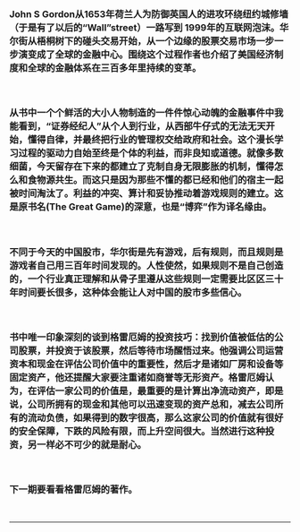 <!-- 
.. link: 
.. description: 
.. tags: 读书
.. date: 2016/06/29 15:27:07
.. title: 伟大的博弈（The Great Game: The Emergence of Wall Street as a World Power）
.. slug: the-great-game-the-emergence-of-wall-street-as-a-world-power
-->


### John S Gordon从1653年荷兰人为防御英国人的进攻环绕纽约城修墙（于是有了以后的“Wall”street）一路写到 1999年的互联网泡沫。华尔街从梧桐树下的碰头交易开始，从一个边缘的股票交易市场一步一步演变成了全球的金融中心。围绕这个过程作者也介绍了美国经济制度和全球的金融体系在三百多年里持续的变革。

<br/>

### 从书中一个个鲜活的大小人物制造的一件件惊心动魄的金融事件中我能看到，“证券经纪人”从个人到行业，从西部牛仔式的无法无天开始，懂得自律，并最终把行业的管理权交给政府和社会。这个漫长学习过程的驱动力自始至终是个体的利益，而非良知或道德。就像多数细菌，今天留存在下来的都建立了克制自身无限膨胀的机制，懂得怎么和食物源共生。而这只是因为那些不懂的都已经和他们的宿主一起被时间淘汰了。利益的冲突、算计和妥协推动着游戏规则的建立。这是原书名(The Great Game)的深意，也是“博弈”作为译名缘由。
    
<br/>
    
### 不同于今天的中国股市，华尔街是先有游戏，后有规则，而且规则是游戏者自己用三百年时间发现的。人性使然，如果规则不是自己创造的，一个行业真正理解和从骨子里遵从这些规则一定需要比区区三十年时间要长很多，这种体会能让人对中国的股市多些信心。
    
<br/>

### 书中唯一印象深刻的谈到格雷厄姆的投资技巧：找到价值被低估的公司股票，并投资于该股票，然后等待市场醒悟过来。他强调公司运营资本和现金在评估公司价值中的重要性，然后才是诸如厂房和设备等固定资产，他还提醒大家要注重诸如商誉等无形资产。格雷厄姆认为，在评估一家公司的价值是，最重要的是计算出净流动资产，即是说，公司所拥有的现金和其他可以迅速变现的资产总和，减去公司所有的流动负债，如果得到的数字很高，那么这家公司的价值就有很好的安全保障，下跌的风险有限，而上升空间很大。当然进行这种投资，另一样必不可少的就是耐心。
    
<br/>
  
### 下一期要看看格雷厄姆的著作。

<br/>
  
 * * *
